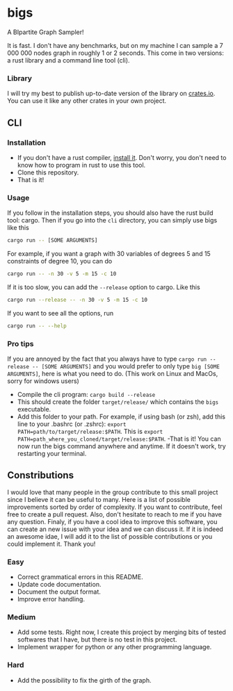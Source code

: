 # bigs

A BIpartite Graph Sampler!

It is fast. I don't have any benchmarks, but on my machine I can sample a 7 000 000 nodes graph in roughly 1 or 2 seconds. 
This come in two versions: a rust library and a command line tool (cli).

### Library

I will try my best to publish up-to-date version of the library on [crates.io](https://crates.io/crates/bigs).
You can use it like any other crates in your own project. 

## CLI 

### Installation

- If you don't have a rust compiler, [install it](https://www.rust-lang.org/tools/install). Don't worry, you don't need to know 
how to program in rust to use this tool.
- Clone this repository.
- That is it!

### Usage

If you follow in the installation steps, you should also have the rust build tool: cargo.
Then if you go into the `cli` directory, you can simply use bigs like this
```bash
cargo run -- [SOME ARGUMENTS]
```

For example, if you want a graph with 30 variables of degrees 5 and 15 constraints of degree 10, you can do
```bash
cargo run -- -n 30 -v 5 -m 15 -c 10 
```

If it is too slow, you can add the `--release` option to cargo. Like this
```bash
cargo run --release -- -n 30 -v 5 -m 15 -c 10 
```

If you want to see all the options, run
```bash
cargo run -- --help
```

### Pro tips

If you are annoyed by the fact that you always have to type `cargo run --release -- [SOME ARGUMENTS]`
and you would prefer to only type `big [SOME ARGUMENTS]`, here is what you need to do. (This work on Linux and MacOs, sorry for windows users)

- Compile the cli program: `cargo build --release`
- This should create the folder `target/release/` which contains the `bigs` executable.
- Add this folder to your path. For example, if using bash (or zsh),
add this line to your .bashrc (or .zshrc): `export PATH=path/to/target/release:$PATH`.
This is `export PATH=path_where_you_cloned/target/release:$PATH`.
-That is it! You can now run the bigs command anywhere and anytime. If it doesn't work, try 
restarting your terminal.

## Constributions

I would love that many people in the group contribute to this small project since I believe it can be useful to many.
Here is a list of possible improvements sorted by order of complexity. If you want to contribute, feel free to create a pull request.
Also, don't hesitate to reach to me if you have any question. Finaly, if you have a cool idea to improve this software, you can create an new issue with 
your idea and we can discuss it. If it is indeed an awesome idae, I will add it to the list of possible contributions or you could implement it.
Thank you!

### Easy
- Correct grammatical errors in this README.
- Update code documentation.
- Document the output format.
- Improve error handling.

### Medium
- Add some tests. Right now, I create this project by merging bits of tested softwares that I have, but there is no test in this project.
- Implement wrapper for python or any other programming language. 

### Hard
- Add the possibility to fix the girth of the graph.
